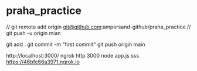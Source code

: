 # praha_practice
// git remote add origin git@github.com:ampersand-github/praha_practice
// git push -u origin mian

git add .
git commit -m "first commit"
git push origin main

http://localhost:3000/
ngrok http 3000
node app.js
sss
https://46bfc66a3971.ngrok.io
